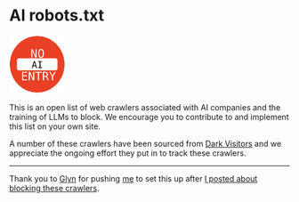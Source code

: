# AI robots.txt

<img src="noai-logo.png" width="100" />

This is an open list of web crawlers associated with AI companies and the training of LLMs to block. We encourage you to contribute to and implement this list on your own site.

A number of these crawlers have been sourced from [Dark Visitors](https://darkvisitors.com) and we appreciate the ongoing effort they put in to track these crawlers.

---

Thank you to [Glyn](https://github.com/glyn) for pushing [me](https://coryd.dev) to set this up after [I posted about blocking these crawlers](https://coryd.dev/posts/2024/go-ahead-and-block-ai-web-crawlers/).
